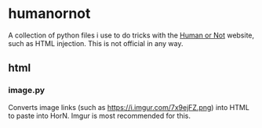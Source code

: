 # humanornot

A collection of python files i use to do tricks with the [Human or Not](https://humanornot.ai) website, such as HTML injection.
This is not official in any way.


## html

### image.py

Converts image links (such as https://i.imgur.com/7x9ejFZ.png) into HTML to paste into HorN.
Imgur is most recommended for this.
